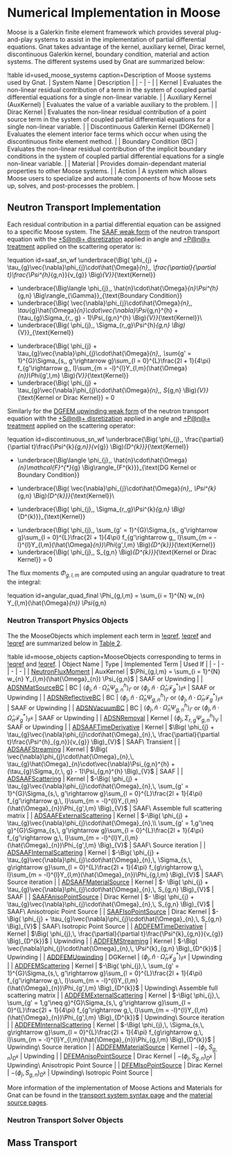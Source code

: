 # Numerical Implementation in Moose

Moose is a Galerkin finite element framework which provides several plug-and-play
systems to assist in the implementation of partial differential equations. Gnat
takes advantage of the kernel, auxiliary kernel, Dirac kernel, discontinuous
Galerkin kernel, boundary condition, material and action systems. The different
systems used by Gnat are summarized below:

!table id=used_moose_systems caption=Description of Moose systems used by Gnat.
| System Name | Description |
| - | - |
| Kernel | Evaluates the non-linear residual contribution of a term in the system of coupled partial differential equations for a single non-linear variable. |
| Auxiliary Kernel (AuxKernel) | Evaluates the value of a variable auxiliary to the problem.  |
| Dirac Kernel | Evaluates the non-linear residual contribution of a point source term in the system of coupled partial differential equations for a single non-linear variable. |
| Discontinuous Galerkin Kernel (DGKernel) | Evaluates the element interior face terms which occur when using the discontinuous finite element method. |
| Boundary Condition (BC) | Evaluates the non-linear residual contribution of the implicit boundary conditions in the system of coupled partial differential equations for a single non-linear variable. |
| Material | Provides domain-dependant material properties to other Moose systems. |
| Action | A system which allows Moose users to specialize and automate components of how Moose sets up, solves, and post-processes the problem.  |

## Neutron Transport Implementation

Each residual contribution in a partial differential equation can be assigned to
a specific Moose system. The [SAAF weak form](stabilization.md#saaf) of the
neutron transport equation with the
[+S@n@+ disretization](nte_angular_approach.md#sn_disc) applied in angle and
[+P@n@+ treatment](nte_angular_approach.md#scattering) applied on the scattering
operator is:

!equation id=saaf_sn_wf
\underbrace{\Big( \phi_{j} + \tau_{g}\vec{\nabla}\phi_{j}\cdot\hat{\Omega}_{n},\, \frac{\partial}{\partial t}\frac{\Psi^{h}_{g,n}}{v_{g}} \Big)_{V}}_{\text{Kernel}}
+ \underbrace{\Big\langle \phi_{j},\, \hat{n}\cdot\hat{\Omega}_{n}\Psi^{h}_{g,n} \Big\rangle_{\Gamma}}_{\text{Boundary Condition}}
+ \underbrace{\Big( \vec{\nabla}\phi_{j}\cdot\hat{\Omega}_{n},\, \tau_{g}\hat{\Omega}_{n}\cdot\vec{\nabla}\Psi_{g,n}^{h} + (\tau_{g}\Sigma_{r,\, g} - 1)\Psi_{g,n}^{h} \Big)_{V}}_{\text{Kernel}}\\
+ \underbrace{\Big( \phi_{j},\, \Sigma_{r,\,g}\Psi^{h}_{g,n} \Big)_{V}}_{\text{Kernel}}
- \underbrace{\Big( \phi_{j} + \tau_{g}\vec{\nabla}\phi_{j}\cdot\hat{\Omega}_{n},\, \sum_{g' = 1}^{G}\Sigma_{s,\, g'\rightarrow g}\sum_{l = 0}^{L}\frac{2l + 1}{4\pi} f_{g'\rightarrow g,\, l}\sum_{m = -l}^{l}Y_{l,m}(\hat{\Omega}_{n})\Phi_{g',l,m} \Big)_{V}}_{\text{Kernel}}
- \underbrace{\Big( \phi_{j} + \tau_{g}\vec{\nabla}\phi_{j}\cdot\hat{\Omega}_{n},\, S_{g,n} \Big)_{V}}_{\text{Kernel or Dirac Kernel}} = 0

Similarly for the [DGFEM upwinding weak form](stabilization.md#upwind) of the
neutron transport equation with the
[+S@n@+ disretization](nte_angular_approach.md#sn_disc) applied in angle and
[+P@n@+ treatment](nte_angular_approach.md#scattering) applied on the scattering
operator:

!equation id=discontinuous_sn_wf
\underbrace{\Big( \phi_{j},\, \frac{\partial}{\partial t}\frac{\Psi^{k}_{g,n}}{v_{g}} \Big)_{D^{k}}}_{\text{Kernel}}
+ \underbrace{\Big\langle \phi_{j},\, \hat{n}\cdot\hat{\Omega}_{n}\mathcal{F}^{*}_{g} \Big\rangle_{F^{k}}}_{\text{DG Kernel or Boundary Condition}}
- \underbrace{\Big( \vec{\nabla}\phi_{j}\cdot\hat{\Omega}_{n},\, \Psi^{k}_{g,n} \Big)_{D^{k}}}_{\text{Kernel}}\\
+ \underbrace{\Big( \phi_{j},\, \Sigma_{r,\,g}\Psi^{k}_{g,n} \Big)_{D^{k}}}_{\text{Kernel}}
- \underbrace{\Big( \phi_{j},\, \sum_{g' = 1}^{G}\Sigma_{s,\, g'\rightarrow g}\sum_{l = 0}^{L}\frac{2l + 1}{4\pi} f_{g'\rightarrow g,\, l}\sum_{m = -l}^{l}Y_{l,m}(\hat{\Omega}_{n})\Phi_{g',l,m} \Big)_{D^{k}}}_{\text{Kernel}}
- \underbrace{\Big( \phi_{j},\, S_{g,n} \Big)_{D^{k}}}_{\text{Kernel or Dirac Kernel}} = 0

The flux moments $\Phi_{g,l,m}$ are computed using an angular quadrature to treat the integral:

!equation id=angular_quad_final
\Phi_{g,l,m} = \sum_{i = 1}^{N} w_{n} Y_{l,m}(\hat{\Omega}_{n}) \Psi_{g,n}

### Neutron Transport Physics Objects

The the MooseObjects which implement each term in [!eqref](saaf_sn_wf),
[!eqref](discontinuous_sn_wf) and [!eqref](angular_quad_final) are summarized
below in [Table 2](#moose_objects).

!table id=moose_objects caption=MooseObjects corresponding to terms in [!eqref](saaf_sn_wf) and [!eqref](discontinuous_sn_wf).
| Object Name | Type | Implemented Term | Used If |
| - | - | - | - |
| [NeutronFluxMoment](source/auxkernels/NeutronFluxMoment.md) | AuxKernel | $\Phi_{g,l,m} = \sum_{i = 1}^{N} w_{n} Y_{l,m}(\hat{\Omega}_{n}) \Psi_{g,n}$ | SAAF or Upwinding |
| [ADSNMatSourceBC](source/bcs/ADSNMatSourceBC.md) | BC | $\Big\langle \phi_{j},\, \hat{n}\cdot\hat{\Omega}_{n}\Psi^{h}_{g,n} \Big\rangle_{\Gamma}$ or $\Big\langle \phi_{j},\, \hat{n}\cdot\hat{\Omega}_{n}\mathcal{F}^{*}_{g} \Big\rangle_{F^{k}}$ | SAAF or Upwinding |
| [ADSNReflectiveBC](source/bcs/ADSNReflectiveBC.md) | BC | $\Big\langle \phi_{j},\, \hat{n}\cdot\hat{\Omega}_{n}\Psi^{h}_{g,n} \Big\rangle_{\Gamma}$ or $\Big\langle \phi_{j},\, \hat{n}\cdot\hat{\Omega}_{n}\mathcal{F}^{*}_{g} \Big\rangle_{F^{k}}$ | SAAF or Upwinding |
| [ADSNVacuumBC](source/bcs/ADSNVacuumBC.md) | BC | $\Big\langle \phi_{j},\, \hat{n}\cdot\hat{\Omega}_{n}\Psi^{h}_{g,n} \Big\rangle_{\Gamma}$ or $\Big\langle \phi_{j},\, \hat{n}\cdot\hat{\Omega}_{n}\mathcal{F}^{*}_{g} \Big\rangle_{F^{k}}$ | SAAF or Upwinding |
| [ADSNRemoval](source/kernels/ADSNRemoval.md) | Kernel | $\Big( \phi_{j},\, \Sigma_{r,\,g}\Psi^{h}_{g,n} \Big)_{V}$ | SAAF or Upwinding |
| [ADSAAFTimeDerivative](source/kernels/ADSAAFTimeDerivative.md) | Kernel | $\Big( \phi_{j} + \tau_{g}\vec{\nabla}\phi_{j}\cdot\hat{\Omega}_{n},\, \frac{\partial}{\partial t}\frac{\Psi^{h}_{g,n}}{v_{g}} \Big)_{V}$ | SAAF\\ Transient |
| [ADSAAFStreaming](source/kernels/ADSAAFStreaming.md) | Kernel | $\Big( \vec{\nabla}\phi_{j}\cdot\hat{\Omega}_{n},\, \tau_{g}\hat{\Omega}_{n}\cdot\vec{\nabla}\Psi_{g,n}^{h} + (\tau_{g}\Sigma_{r,\, g} - 1)\Psi_{g,n}^{h} \Big)_{V}$ | SAAF |
| [ADSAAFScattering](source/kernels/ADSAAFScattering.md) | Kernel | $-\Big( \phi_{j} + \tau_{g}\vec{\nabla}\phi_{j}\cdot\hat{\Omega}_{n},\, \sum_{g' = 1}^{G}\Sigma_{s,\, g'\rightarrow g}\sum_{l = 0}^{L}\frac{2l + 1}{4\pi} f_{g'\rightarrow g,\, l}\sum_{m = -l}^{l}Y_{l,m}(\hat{\Omega}_{n})\Phi_{g',l,m} \Big)_{V}$ | SAAF\\ Assemble full scattering matrix |
| [ADSAAFExternalScattering](source/kernels/ADSAAFExternalScattering.md) | Kernel | $-\Big( \phi_{j} + \tau_{g}\vec{\nabla}\phi_{j}\cdot\hat{\Omega}_{n},\\ \sum_{g' = 1,g'\neq g}^{G}\Sigma_{s,\, g'\rightarrow g}\sum_{l = 0}^{L}\frac{2l + 1}{4\pi} f_{g'\rightarrow g,\, l}\sum_{m = -l}^{l}Y_{l,m}(\hat{\Omega}_{n})\Phi_{g',l,m} \Big)_{V}$ | SAAF\\ Source iteration |
| [ADSAAFInternalScattering](source/kernels/ADSAAFInternalScattering.md) | Kernel | $-\Big( \phi_{j} + \tau_{g}\vec{\nabla}\phi_{j}\cdot\hat{\Omega}_{n},\, \Sigma_{s,\, g\rightarrow g}\sum_{l = 0}^{L}\frac{2l + 1}{4\pi} f_{g\rightarrow g,\, l}\sum_{m = -l}^{l}Y_{l,m}(\hat{\Omega}_{n})\Phi_{g,l,m} \Big)_{V}$ | SAAF\\ Source iteration |
| [ADSAAFMaterialSource](source/kernels/ADSAAFMaterialSource.md) | Kernel | $- \Big( \phi_{j} + \tau_{g}\vec{\nabla}\phi_{j}\cdot\hat{\Omega}_{n},\, S_{g,n} \Big)_{V}$ | SAAF |
| [SAAFAnisoPointSource](source/dirackernels/SAAFAnisoPointSource.md) | Dirac Kernel | $- \Big( \phi_{j} + \tau_{g}\vec{\nabla}\phi_{j}\cdot\hat{\Omega}_{n},\, S_{g,n} \Big)_{V}$ | SAAF\\ Anisotropic Point Source |
| [SAAFIsoPointSource](source/dirackernels/SAAFIsoPointSource.md) | Dirac Kernel | $- \Big( \phi_{j} + \tau_{g}\vec{\nabla}\phi_{j}\cdot\hat{\Omega}_{n},\, S_{g,n} \Big)_{V}$ | SAAF\\ Isotropic Point Source |
| [ADDFEMTimeDerivative](source/kernels/ADDFEMTimeDerivative.md) | Kernel | $\Big( \phi_{j},\, \frac{\partial}{\partial t}\frac{\Psi^{k}_{g,n}}{v_{g}} \Big)_{D^{k}}$ | Upwinding |
| [ADDFEMStreaming](source/kernels/ADDFEMStreaming.md) | Kernel | $-\Big( \vec{\nabla}\phi_{j}\cdot\hat{\Omega}_{n},\, \Psi^{k}_{g,n} \Big)_{D^{k}}$ | Upwinding |
| [ADDFEMUpwinding](source/dgkernels/ADDFEMUpwinding.md) | DGKernel | $\Big\langle \phi_{j},\, \hat{n}\cdot\hat{\Omega}_{n}\mathcal{F}^{*}_{g} \Big\rangle_{F^{k}}$ | Upwinding |
| [ADDFEMScattering](source/kernels/ADDFEMScattering.md) | Kernel | $-\Big( \phi_{j},\, \sum_{g' = 1}^{G}\Sigma_{s,\, g'\rightarrow g}\sum_{l = 0}^{L}\frac{2l + 1}{4\pi} f_{g'\rightarrow g,\, l}\sum_{m = -l}^{l}Y_{l,m}(\hat{\Omega}_{n})\Phi_{g',l,m} \Big)_{D^{k}}$ | Upwinding\\ Assemble full scattering matrix |
| [ADDFEMExternalScattering](source/kernels/ADDFEMExternalScattering.md) | Kernel | $-\Big( \phi_{j},\, \sum_{g' = 1,g'\neq g}^{G}\Sigma_{s,\, g'\rightarrow g}\sum_{l = 0}^{L}\frac{2l + 1}{4\pi} f_{g'\rightarrow g,\, l}\sum_{m = -l}^{l}Y_{l,m}(\hat{\Omega}_{n})\Phi_{g',l,m} \Big)_{D^{k}}$ | Upwinding\\ Source iteration |
| [ADDFEMInternalScattering](source/kernels/ADDFEMInternalScattering.md) | Kernel | $-\Big( \phi_{j},\, \Sigma_{s,\, g\rightarrow g}\sum_{l = 0}^{L}\frac{2l + 1}{4\pi} f_{g\rightarrow g,\, l}\sum_{m = -l}^{l}Y_{l,m}(\hat{\Omega}_{n})\Phi_{g,l,m} \Big)_{D^{k}}$ | Upwinding\\ Source iteration |
| [ADDFEMMaterialSource](source/kernels/ADDFEMMaterialSource.md) | Kernel | $-\Big( \phi_{j},\, S_{g,n} \Big)_{D^{k}}$ | Upwinding |
| [DFEMAnisoPointSource](source/dirackernels/DFEMAnisoPointSource.md) | Dirac Kernel | $-\Big( \phi_{j},\, S_{g,n} \Big)_{D^{k}}$ | Upwinding\\ Anisotropic Point Source |
| [DFEMIsoPointSource](source/dirackernels/DFEMIsoPointSource.md) | Dirac Kernel | $-\Big( \phi_{j},\, S_{g,n} \Big)_{D^{k}}$ | Upwinding\\ Isotropic Point Source |

More information of the implementation of Moose Actions and Materials for Gnat
can be found in the
[transport system syntax page](syntax/NeutronActivationStudy/TransportSystem/index.md)
and the [material source pages](source/index.md).

### Neutron Transport Solver Objects

## Mass Transport
